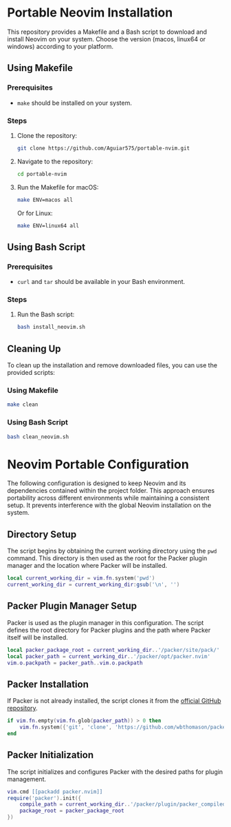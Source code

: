 # Portable Neovim Installation

This repository provides a Makefile and a Bash script to download and install Neovim on your system. Choose the version (macos, linux64 or windows) according to your platform.

## Using Makefile

### Prerequisites

- `make` should be installed on your system.

### Steps

1. Clone the repository:

   ```bash
   git clone https://github.com/Aguiar575/portable-nvim.git
   ```

2. Navigate to the repository:

   ```bash
   cd portable-nvim
   ```

3. Run the Makefile for macOS:

   ```bash
   make ENV=macos all
   ```

   Or for Linux:

   ```bash
   make ENV=linux64 all
   ```

## Using Bash Script

### Prerequisites

- `curl` and `tar` should be available in your Bash environment.

### Steps

1. Run the Bash script:

   ```bash
   bash install_neovim.sh
   ```

## Cleaning Up

To clean up the installation and remove downloaded files, you can use the provided scripts:

### Using Makefile

```bash
make clean
```
### Using Bash Script

```bash
bash clean_neovim.sh
```

# Neovim Portable Configuration

The following configuration is designed to keep Neovim and its dependencies contained within the project folder. This approach ensures portability across different environments while maintaining a consistent setup. It prevents interference with the global Neovim installation on the system.

## Directory Setup

The script begins by obtaining the current working directory using the `pwd` command. This directory is then used as the root for the Packer plugin manager and the location where Packer will be installed.

```lua
local current_working_dir = vim.fn.system('pwd')
current_working_dir = current_working_dir:gsub('\n', '')
```

## Packer Plugin Manager Setup

Packer is used as the plugin manager in this configuration. The script defines the root directory for Packer plugins and the path where Packer itself will be installed.

```lua
local packer_package_root = current_working_dir..'/packer/site/pack/'
local packer_path = current_working_dir..'/packer/opt/packer.nvim'
vim.o.packpath = packer_path..vim.o.packpath
```

## Packer Installation

If Packer is not already installed, the script clones it from the [official GitHub repository](https://github.com/wbthomason/packer.nvim).

```lua
if vim.fn.empty(vim.fn.glob(packer_path)) > 0 then
    vim.fn.system({'git', 'clone', 'https://github.com/wbthomason/packer.nvim', packer_path})
end
```

## Packer Initialization

The script initializes and configures Packer with the desired paths for plugin management.

```lua
vim.cmd [[packadd packer.nvim]]
require('packer').init({
    compile_path = current_working_dir..'/packer/plugin/packer_compiled.lua',
    package_root = packer_package_root
})
```
